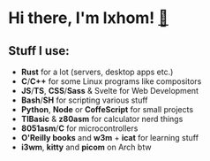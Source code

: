 # Hi there, I'm lxhom! [👋](https://github.com/lxhom/lxhom/?do_NOT_look_inside_the_folder)

## Stuff I use:
- **Rust** for a lot (servers, desktop apps etc.)
- **C**/**C++** for some Linux programs like compositors
- **JS**/**TS**, **CSS**/**Sass** & Svelte for Web Development
- **Bash**/**SH** for scripting various stuff
- **Python**, **Node** or **CoffeScript** for small projects
- **TIBasic** & **z80asm** for calculator nerd things
- **8051asm**/**C** for microcontrollers
- **O'Reilly books** and **w3m** + **icat** for learning stuff
- **i3wm**, **kitty** and **picom** on Arch btw
